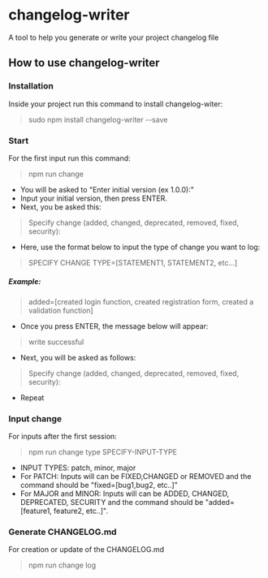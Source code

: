 # changelog-writer
A tool to help you generate or write your project changelog file

## How to use changelog-writer
### Installation
Inside your project run this command to install changelog-witer:
> sudo npm install changelog-writer --save 

### Start
For the first input run this command:
> npm run change
* You will be asked to "Enter initial version (ex 1.0.0):"
* Input your initial version, then press ENTER.
* Next, you be asked this:
> Specify change (added, changed, deprecated, removed, fixed, security):
* Here, use the format below to input the type of change you want to log:
> SPECIFY CHANGE TYPE=[STATEMENT1, STATEMENT2, etc...] 
 
##### Example:
> added=[created login function, created registration form, created a validation function]
* Once you press ENTER, the message below will appear:
> write successful
* Next, you will be asked as follows:
> Specify change (added, changed, deprecated, removed, fixed, security):
* Repeat

### Input change
For inputs after the first session:
> npm run change type SPECIFY-INPUT-TYPE
* INPUT TYPES: patch, minor, major
* For PATCH: Inputs will can be FIXED,CHANGED or REMOVED and the command should be "fixed=[bug1,bug2, etc..]"
* For MAJOR and MINOR: Inputs will can be ADDED, CHANGED, DEPRECATED, SECURITY and the command should be "added=[feature1, feature2, etc..]".  

### Generate CHANGELOG.md
For creation or update of the CHANGELOG.md
> npm run change log
